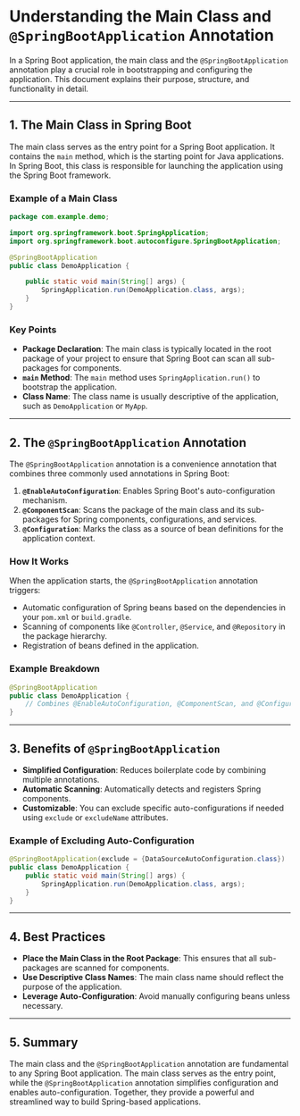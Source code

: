 # Understanding the Main Class and `@SpringBootApplication` Annotation

In a Spring Boot application, the main class and the `@SpringBootApplication` annotation play a crucial role in bootstrapping and configuring the application. This document explains their purpose, structure, and functionality in detail.

---

## 1. The Main Class in Spring Boot

The main class serves as the entry point for a Spring Boot application. It contains the `main` method, which is the starting point for Java applications. In Spring Boot, this class is responsible for launching the application using the Spring Boot framework.

### Example of a Main Class

```java
package com.example.demo;

import org.springframework.boot.SpringApplication;
import org.springframework.boot.autoconfigure.SpringBootApplication;

@SpringBootApplication
public class DemoApplication {

    public static void main(String[] args) {
        SpringApplication.run(DemoApplication.class, args);
    }
}
```

### Key Points

- **Package Declaration**: The main class is typically located in the root package of your project to ensure that Spring Boot can scan all sub-packages for components.
- **`main` Method**: The `main` method uses `SpringApplication.run()` to bootstrap the application.
- **Class Name**: The class name is usually descriptive of the application, such as `DemoApplication` or `MyApp`.

---

## 2. The `@SpringBootApplication` Annotation

The `@SpringBootApplication` annotation is a convenience annotation that combines three commonly used annotations in Spring Boot:

1. **`@EnableAutoConfiguration`**: Enables Spring Boot's auto-configuration mechanism.
2. **`@ComponentScan`**: Scans the package of the main class and its sub-packages for Spring components, configurations, and services.
3. **`@Configuration`**: Marks the class as a source of bean definitions for the application context.

### How It Works

When the application starts, the `@SpringBootApplication` annotation triggers:

- Automatic configuration of Spring beans based on the dependencies in your `pom.xml` or `build.gradle`.
- Scanning of components like `@Controller`, `@Service`, and `@Repository` in the package hierarchy.
- Registration of beans defined in the application.

### Example Breakdown

```java
@SpringBootApplication
public class DemoApplication {
    // Combines @EnableAutoConfiguration, @ComponentScan, and @Configuration
}
```

---

## 3. Benefits of `@SpringBootApplication`

- **Simplified Configuration**: Reduces boilerplate code by combining multiple annotations.
- **Automatic Scanning**: Automatically detects and registers Spring components.
- **Customizable**: You can exclude specific auto-configurations if needed using `exclude` or `excludeName` attributes.

### Example of Excluding Auto-Configuration

```java
@SpringBootApplication(exclude = {DataSourceAutoConfiguration.class})
public class DemoApplication {
    public static void main(String[] args) {
        SpringApplication.run(DemoApplication.class, args);
    }
}
```

---

## 4. Best Practices

- **Place the Main Class in the Root Package**: This ensures that all sub-packages are scanned for components.
- **Use Descriptive Class Names**: The main class name should reflect the purpose of the application.
- **Leverage Auto-Configuration**: Avoid manually configuring beans unless necessary.

---

## 5. Summary

The main class and the `@SpringBootApplication` annotation are fundamental to any Spring Boot application. The main class serves as the entry point, while the `@SpringBootApplication` annotation simplifies configuration and enables auto-configuration. Together, they provide a powerful and streamlined way to build Spring-based applications.
